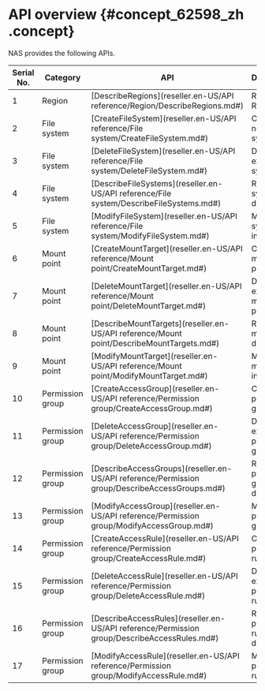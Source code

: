 # API overview {#concept_62598_zh .concept}

NAS provides the following APIs.

|Serial No.|Category|API|Description|
|----------|--------|---|-----------|
|1|Region|[DescribeRegions](reseller.en-US/API reference/Region/DescribeRegions.md#)|Return all Region IDs.|
|2|File system|[CreateFileSystem](reseller.en-US/API reference/File system/CreateFileSystem.md#)|Create a new file system.|
|3|File system|[DeleteFileSystem](reseller.en-US/API reference/File system/DeleteFileSystem.md#)|Delete existing file systems.|
|4|File system|[DescribeFileSystems](reseller.en-US/API reference/File system/DescribeFileSystems.md#)|Return file system description.|
|5|File system|[ModifyFileSystem](reseller.en-US/API reference/File system/ModifyFileSystem.md#)|Modify file system information.|
|6|Mount point|[CreateMountTarget](reseller.en-US/API reference/Mount point/CreateMountTarget.md#)|Create a mount point.|
|7|Mount point|[DeleteMountTarget](reseller.en-US/API reference/Mount point/DeleteMountTarget.md#)|Delete existing mount points.|
|8|Mount point|[DescribeMountTargets](reseller.en-US/API reference/Mount point/DescribeMountTargets.md#)|Return mount point description.|
|9|Mount point|[ModifyMountTarget](reseller.en-US/API reference/Mount point/ModifyMountTarget.md#)|Modify mount point information.|
|10|Permission group|[CreateAccessGroup](reseller.en-US/API reference/Permission group/CreateAccessGroup.md#)|Create a permission group.|
|11|Permission group|[DeleteAccessGroup](reseller.en-US/API reference/Permission group/DeleteAccessGroup.md#)|Delete existing permission groups.|
|12|Permission group|[DescribeAccessGroups](reseller.en-US/API reference/Permission group/DescribeAccessGroups.md#)|Return permission group description.|
|13|Permission group|[ModifyAccessGroup](reseller.en-US/API reference/Permission group/ModifyAccessGroup.md#)|Modify a permission group.|
|14|Permission group|[CreateAccessRule](reseller.en-US/API reference/Permission group/CreateAccessRule.md#)|Create a permission rule.|
|15|Permission group|[DeleteAccessRule](reseller.en-US/API reference/Permission group/DeleteAccessRule.md#)|Delete existing permission rules.|
|16|Permission group|[DescribeAccessRules](reseller.en-US/API reference/Permission group/DescribeAccessRules.md#)|Return permission rule description.|
|17|Permission group|[ModifyAccessRule](reseller.en-US/API reference/Permission group/ModifyAccessRule.md#)|Modify permission rules.|

